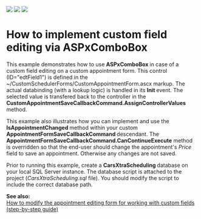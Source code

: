 <!-- default badges list -->
![](https://img.shields.io/endpoint?url=https://codecentral.devexpress.com/api/v1/VersionRange/128547157/15.2.4%2B)
[![](https://img.shields.io/badge/Open_in_DevExpress_Support_Center-FF7200?style=flat-square&logo=DevExpress&logoColor=white)](https://supportcenter.devexpress.com/ticket/details/E2719)
[![](https://img.shields.io/badge/📖_How_to_use_DevExpress_Examples-e9f6fc?style=flat-square)](https://docs.devexpress.com/GeneralInformation/403183)
<!-- default badges end -->
# How to implement custom field editing via ASPxComboBox


<p>This example demonstrates how to use <strong>ASPxComboBox </strong>in case of a custom field editing on a custom appointment form. This control (ID="edtField1") is defined in the ~/CustomSchedulerForms/CustomAppointmentForm.ascx markup. The actual databinding (with a lookup logic) is handled in its <strong>Init </strong>event. The selected value is transfered back to the controller in the <strong>CustomAppointmentSaveCallbackCommand.AssignControllerValues</strong> method.</p><p>This example also illustrates how you can implement and use the <strong>IsAppointmentChanged </strong>method within your custom <strong>AppointmentFormSaveCallbackCommand </strong>descendant. The <strong>AppointmentFormSaveCallbackCommand.CanContinueExecute</strong> method is overridden so that the end-user should change the appointment's <i>Price </i>field to save an appointment. Otherwise any changes are not saved.</p><p>Prior to running this example, create a <strong>CarsXtraScheduling </strong>database on your local SQL Server instance. The database script is attached to the project (<i>CarsXtraScheduling.sql</i> file). You should modify the script to include the correct database path.</p><p><strong>See also:</strong><br />
<a href="https://www.devexpress.com/Support/Center/p/K18145">How to modify the appointment editing form for working with custom fields (step-by-step guide)</a></p>

<br/>



